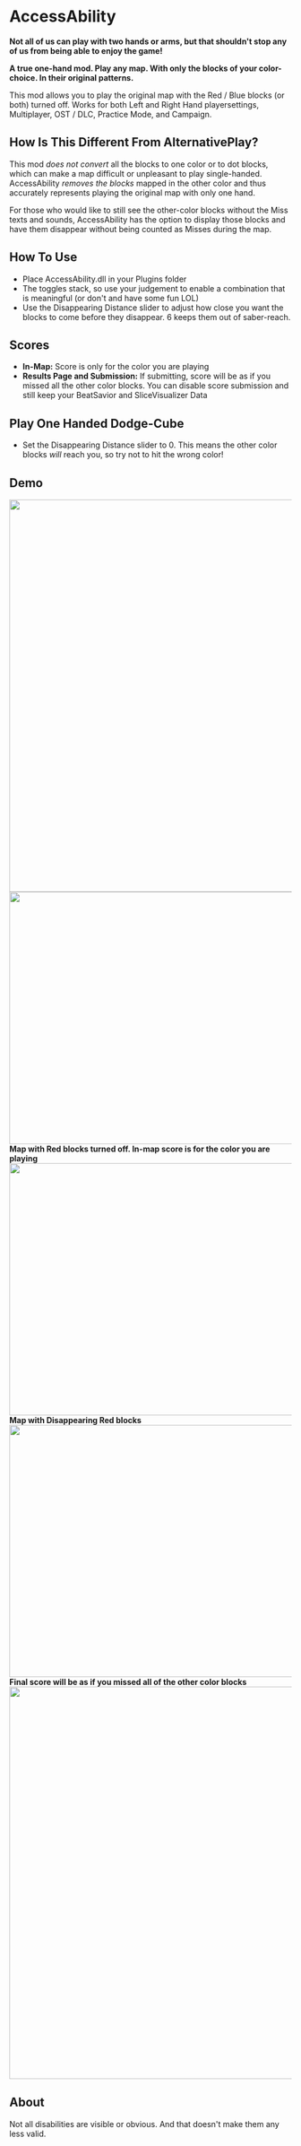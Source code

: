# AccessAbility
**Not all of us can play with two hands or arms, but that shouldn't stop any of us from being able to enjoy the game!**

**A true one-hand mod. Play any map. With only the blocks of your color-choice. In their original patterns.**

This mod allows you to play the original map with the Red / Blue blocks (or both) turned off. 
Works for both Left and Right Hand playersettings, Multiplayer, OST / DLC, Practice Mode, and Campaign.

## How Is This Different From AlternativePlay?
This mod *does not convert* all the blocks to one color or to dot blocks, which can make a map difficult or unpleasant to play single-handed.
AccessAbility *removes the blocks* mapped in the other color and thus accurately represents playing the original map with only one hand.

For those who would like to still see the other-color blocks without the Miss texts and sounds, AccessAbility has the option to display those blocks and have them disappear without being counted as Misses during the map.

## How To Use
- Place AccessAbility.dll in your Plugins folder
- The toggles stack, so use your judgement to enable a combination that is meaningful (or don't and have some fun LOL)
- Use the Disappearing Distance slider to adjust how close you want the blocks to come before they disappear. 6 keeps them out of saber-reach.

## Scores
- **In-Map:** Score is only for the color you are playing
- **Results Page and Submission:** If submitting, score will be as if you missed all the other color blocks. You can disable score submission and still keep your BeatSavior and SliceVisualizer Data

## Play One Handed Dodge-Cube
- Set the Disappearing Distance slider to 0. This means the other color blocks *will* reach you, so try not to hit the wrong color!

## Demo
<img src="https://github.com/zeph-yr/AccessAbility/blob/master/Screenshots/AccessAbility_screenshot_1_small.png" width="700" height=""/>
<img src="https://github.com/zeph-yr/AccessAbility/blob/master/Screenshots/AccessAbility_screenshot_2_small.png" width="700" height="450"/>
<b>Map with Red blocks turned off. In-map score is for the color you are playing</b>
<img src="https://github.com/zeph-yr/AccessAbility/blob/master/Screenshots/AccessAbility_screenshot_3A_small.png" width="700" height="450"/>
<b>Map with Disappearing Red blocks</b>
<img src="https://github.com/zeph-yr/AccessAbility/blob/master/Screenshots/AccessAbility_screenshot_5_small.png" width="700" height="450"/>
<b>Final score will be as if you missed all of the other color blocks</b>
<img src="https://github.com/zeph-yr/AccessAbility/blob/master/Screenshots/AccessAbility_screenshot_4_small.png" width="700" height=""/>

## About
Not all disabilities are visible or obvious. And that doesn't make them any less valid.
